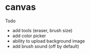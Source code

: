 # canvas

Todo

- add tools (eraser, brush size)
- add color picker
- ability to upload background image
- add brush sound (off by default)